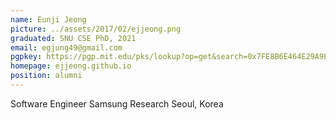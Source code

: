```yaml
---
name: Eunji Jeong
picture: ../assets/2017/02/ejjeong.png
graduated: SNU CSE PhD, 2021
email: egjung49@gmail.com
pgpkey: https://pgp.mit.edu/pks/lookup?op=get&search=0x7FE8B6E464E29A9E
homepage: ejjeong.github.io
position: alumni
---
```

Software Engineer
Samsung Research
Seoul, Korea
